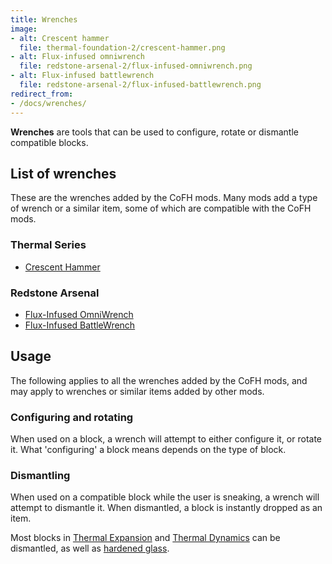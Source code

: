 ```yaml
---
title: Wrenches
image:
- alt: Crescent hammer
  file: thermal-foundation-2/crescent-hammer.png
- alt: Flux-infused omniwrench
  file: redstone-arsenal-2/flux-infused-omniwrench.png
- alt: Flux-infused battlewrench
  file: redstone-arsenal-2/flux-infused-battlewrench.png
redirect_from:
- /docs/wrenches/
---
```


**Wrenches** are tools that can be used to configure, rotate or dismantle
compatible blocks.


List of wrenches
----------------

These are the wrenches added by the CoFH mods. Many mods add a type of wrench or
a similar item, some of which are compatible with the CoFH mods.

### Thermal Series
* [Crescent Hammer](/docs/1.12/thermal-foundation-2/crescent-hammer/)

### Redstone Arsenal
* [Flux-Infused OmniWrench](/docs/1.12/redstone-arsenal-2/flux-infused-omniwrench/)
* [Flux-Infused BattleWrench](/docs/1.12/redstone-arsenal-2/flux-infused-battlewrench/)


Usage
-----

The following applies to all the wrenches added by the CoFH mods, and may apply
to wrenches or similar items added by other mods.

### Configuring and rotating
When used on a block, a wrench will attempt to either configure it, or rotate
it. What 'configuring' a block means depends on the type of block.

### Dismantling
When used on a compatible block while the user is sneaking, a wrench will
attempt to dismantle it. When dismantled, a block is instantly dropped as an
item.

Most blocks in [Thermal Expansion](/docs/1.12/thermal-expansion-5/) and [Thermal
Dynamics](/docs/1.12/thermal-dynamics-2/) can be dismantled, as well as [hardened
glass](/docs/1.12/thermal-foundation-2/hardened-glass/).
